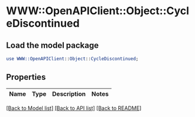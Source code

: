 # WWW::OpenAPIClient::Object::CycleDiscontinued

## Load the model package
```perl
use WWW::OpenAPIClient::Object::CycleDiscontinued;
```

## Properties
Name | Type | Description | Notes
------------ | ------------- | ------------- | -------------

[[Back to Model list]](../README.md#documentation-for-models) [[Back to API list]](../README.md#documentation-for-api-endpoints) [[Back to README]](../README.md)


